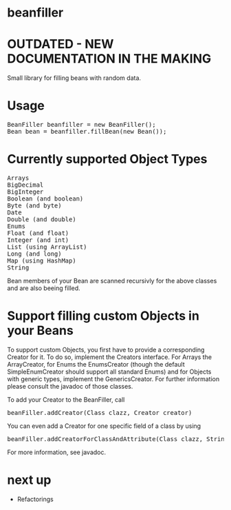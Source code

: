 beanfiller
==========

OUTDATED - NEW DOCUMENTATION IN THE MAKING
==========================================


Small library for filling beans with random data.

Usage
=====

<pre>
BeanFiller beanfiller = new BeanFiller();
Bean bean = beanfiller.fillBean(new Bean());
</pre>

Currently supported Object Types
================================
<pre>
Arrays
BigDecimal
BigInteger
Boolean (and boolean)
Byte (and byte)
Date
Double (and double)
Enums
Float (and float)
Integer (and int)
List (using ArrayList)
Long (and long)
Map (using HashMap)
String
</pre>

Bean members of your Bean are scanned recursivly for the above classes and are also beeing filled.

Support filling custom Objects in your Beans
============================================
To support custom Objects, you first have to provide a corresponding Creator for it. 
To do so, implement the Creators interface. For Arrays the ArrayCreator, 
for Enums the EnumsCreator (though the default SimpleEnumCreator should support all standard Enums) 
and for Objects with generic types, implement the GenericsCreator. 
For further information please consult the javadoc of those classes.

To add your Creator to the BeanFiller, call
<pre>beanFiller.addCreator(Class clazz, Creator creator)</pre>

You can even add a Creator for one specific field of a class by using
<pre>beanFiller.addCreatorForClassAndAttribute(Class clazz, String attributeName, Creator creator)</pre>

For more information, see javadoc.


next up
=======
* Refactorings


